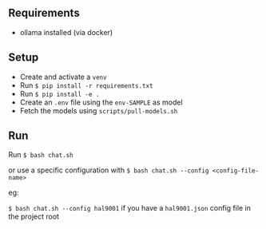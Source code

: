 ## Requirements

- ollama installed (via docker)

## Setup 

- Create and activate a `venv`
- Run `$ pip install -r requirements.txt`
- Run `$ pip install -e .`
- Create an `.env` file using the `env-SAMPLE` as model
- Fetch the models using `scripts/pull-models.sh`


## Run

Run `$ bash chat.sh`

or use a specific configuration with 
`$ bash chat.sh --config <config-file-name>`

eg:

`$ bash chat.sh --config hal9001` if you have a `hal9001.json` config file in the project root
